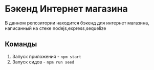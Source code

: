 # Бэкенд Интернет магазина

В данном репозитории находится бэкенд для интернет магазина, написанный на стеке nodejs,express,sequelize

## Команды 

1. Запуск приложения - `npm start`
2. Запуск сидов - `npm run seed`